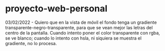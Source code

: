 # proyecto-web-personal

03/02/2022 - Quiero que en la vista de móvil el fondo tenga un gradiente transparente-negro-transparente, para que se vean mejor las letras del centro de la pantalla. Cuando intento poner el color transparente con rgba, se ve blanco; cuando lo intento con hsla, ni siquiera se muestra el gradiente, no lo procesa.